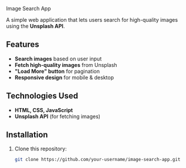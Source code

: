  Image Search App

A simple web application that lets users search for high-quality images using the **Unsplash API**.

##  Features
-  **Search images** based on user input
-  **Fetch high-quality images** from Unsplash
-  **"Load More" button** for pagination
-  **Responsive design** for mobile & desktop

##  Technologies Used
- **HTML, CSS, JavaScript**
- **Unsplash API** (for fetching images)

##  Installation
1. Clone this repository:
   ```sh
   git clone https://github.com/your-username/image-search-app.git
